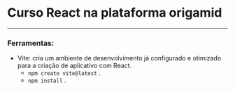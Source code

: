 # Curso React na plataforma origamid
---
### Ferramentas:
  * Vite: cria um ambiente de desenvolvimento já configurado e otimizado para a criação de aplicativo com React.
    * `npm create vite@latest` .
    * `npm install` .

